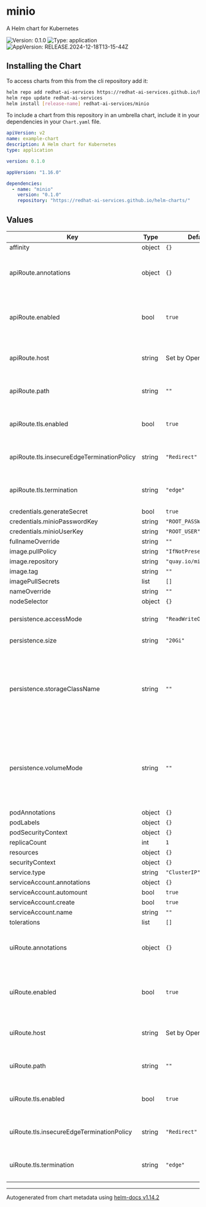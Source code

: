 # minio

A Helm chart for Kubernetes

![Version: 0.1.0](https://img.shields.io/badge/Version-0.1.0-informational?style=flat-square) ![Type: application](https://img.shields.io/badge/Type-application-informational?style=flat-square) ![AppVersion: RELEASE.2024-12-18T13-15-44Z](https://img.shields.io/badge/AppVersion-RELEASE.2024--12--18T13--15--44Z-informational?style=flat-square)

## Installing the Chart

To access charts from this from the cli repository add it:

```sh
helm repo add redhat-ai-services https://redhat-ai-services.github.io/helm-charts/
helm repo update redhat-ai-services
helm install [release-name] redhat-ai-services/minio
```

To include a chart from this repository in an umbrella chart, include it in your dependencies in your `Chart.yaml` file.

```yaml
apiVersion: v2
name: example-chart
description: A Helm chart for Kubernetes
type: application

version: 0.1.0

appVersion: "1.16.0"

dependencies:
  - name: "minio"
    version: "0.1.0"
    repository: "https://redhat-ai-services.github.io/helm-charts/"
```

## Values

| Key | Type | Default | Description |
|-----|------|---------|-------------|
| affinity | object | `{}` |  |
| apiRoute.annotations | object | `{}` | Additional custom annotations for the route |
| apiRoute.enabled | bool | `true` | Enable creation of the OpenShift Route object |
| apiRoute.host | string | Set by OpenShift | The hostname for the route |
| apiRoute.path | string | `""` | The path for the OpenShift route |
| apiRoute.tls.enabled | bool | `true` | Enable secure route settings |
| apiRoute.tls.insecureEdgeTerminationPolicy | string | `"Redirect"` | Insecure route termination policy |
| apiRoute.tls.termination | string | `"edge"` | Secure route termination policy |
| credentials.generateSecret | bool | `true` |  |
| credentials.minioPasswordKey | string | `"ROOT_PASSWORD"` |  |
| credentials.minioUserKey | string | `"ROOT_USER"` |  |
| fullnameOverride | string | `""` |  |
| image.pullPolicy | string | `"IfNotPresent"` |  |
| image.repository | string | `"quay.io/minio/minio"` |  |
| image.tag | string | `""` |  |
| imagePullSecrets | list | `[]` |  |
| nameOverride | string | `""` |  |
| nodeSelector | object | `{}` |  |
| persistence.accessMode | string | `"ReadWriteOnce"` | Read/Write mode of the PVC |
| persistence.size | string | `"20Gi"` | Size of the PVC |
| persistence.storageClassName | string | `""` | Storage class name used to create the PVC.   If not provided the default storage class will be utilized. |
| persistence.volumeMode | string | `""` | Volume mode used to create the PVC.   If not provided the default volume mode will be utilized. |
| podAnnotations | object | `{}` |  |
| podLabels | object | `{}` |  |
| podSecurityContext | object | `{}` |  |
| replicaCount | int | `1` |  |
| resources | object | `{}` |  |
| securityContext | object | `{}` |  |
| service.type | string | `"ClusterIP"` |  |
| serviceAccount.annotations | object | `{}` |  |
| serviceAccount.automount | bool | `true` |  |
| serviceAccount.create | bool | `true` |  |
| serviceAccount.name | string | `""` |  |
| tolerations | list | `[]` |  |
| uiRoute.annotations | object | `{}` | Additional custom annotations for the route |
| uiRoute.enabled | bool | `true` | Enable creation of the OpenShift Route object |
| uiRoute.host | string | Set by OpenShift | The hostname for the route |
| uiRoute.path | string | `""` | The path for the OpenShift route |
| uiRoute.tls.enabled | bool | `true` | Enable secure route settings |
| uiRoute.tls.insecureEdgeTerminationPolicy | string | `"Redirect"` | Insecure route termination policy |
| uiRoute.tls.termination | string | `"edge"` | Secure route termination policy |

----------------------------------------------
Autogenerated from chart metadata using [helm-docs v1.14.2](https://github.com/norwoodj/helm-docs/releases/v1.14.2)
